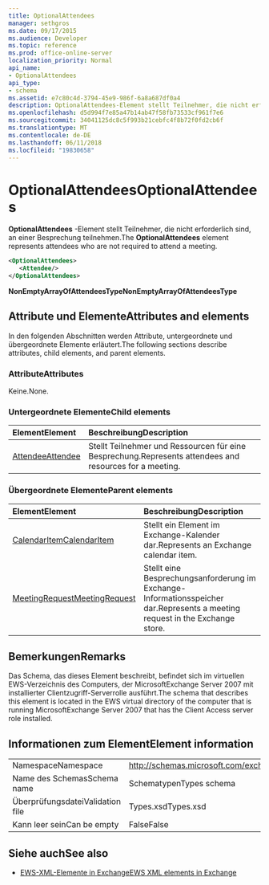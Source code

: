```yaml
---
title: OptionalAttendees
manager: sethgros
ms.date: 09/17/2015
ms.audience: Developer
ms.topic: reference
ms.prod: office-online-server
localization_priority: Normal
api_name:
- OptionalAttendees
api_type:
- schema
ms.assetid: e7c80c4d-3794-45e9-986f-6a8a687df0a4
description: OptionalAttendees-Element stellt Teilnehmer, die nicht erforderlich sind, an einer Besprechung teilnehmen.
ms.openlocfilehash: d5d994f7e85a47b14ab47f58fb73533cf961f7e6
ms.sourcegitcommit: 34041125dc8c5f993b21cebfc4f8b72f0fd2cb6f
ms.translationtype: MT
ms.contentlocale: de-DE
ms.lasthandoff: 06/11/2018
ms.locfileid: "19830658"
---
```

# <a name="optionalattendees"></a><span data-ttu-id="9e25c-103">OptionalAttendees</span><span class="sxs-lookup"><span data-stu-id="9e25c-103">OptionalAttendees</span></span>

<span data-ttu-id="9e25c-104">**OptionalAttendees** -Element stellt Teilnehmer, die nicht erforderlich sind, an einer Besprechung teilnehmen.</span><span class="sxs-lookup"><span data-stu-id="9e25c-104">The **OptionalAttendees** element represents attendees who are not required to attend a meeting.</span></span> 
  
```xml
<OptionalAttendees>
   <Attendee/>
</OptionalAttendees>
```

 <span data-ttu-id="9e25c-105">**NonEmptyArrayOfAttendeesType**</span><span class="sxs-lookup"><span data-stu-id="9e25c-105">**NonEmptyArrayOfAttendeesType**</span></span>
## <a name="attributes-and-elements"></a><span data-ttu-id="9e25c-106">Attribute und Elemente</span><span class="sxs-lookup"><span data-stu-id="9e25c-106">Attributes and elements</span></span>

<span data-ttu-id="9e25c-107">In den folgenden Abschnitten werden Attribute, untergeordnete und übergeordnete Elemente erläutert.</span><span class="sxs-lookup"><span data-stu-id="9e25c-107">The following sections describe attributes, child elements, and parent elements.</span></span>
  
### <a name="attributes"></a><span data-ttu-id="9e25c-108">Attribute</span><span class="sxs-lookup"><span data-stu-id="9e25c-108">Attributes</span></span>

<span data-ttu-id="9e25c-109">Keine.</span><span class="sxs-lookup"><span data-stu-id="9e25c-109">None.</span></span>
  
### <a name="child-elements"></a><span data-ttu-id="9e25c-110">Untergeordnete Elemente</span><span class="sxs-lookup"><span data-stu-id="9e25c-110">Child elements</span></span>

|<span data-ttu-id="9e25c-111">**Element**</span><span class="sxs-lookup"><span data-stu-id="9e25c-111">**Element**</span></span>|<span data-ttu-id="9e25c-112">**Beschreibung**</span><span class="sxs-lookup"><span data-stu-id="9e25c-112">**Description**</span></span>|
|:-----|:-----|
|[<span data-ttu-id="9e25c-113">Attendee</span><span class="sxs-lookup"><span data-stu-id="9e25c-113">Attendee</span></span>](attendee.md) <br/> |<span data-ttu-id="9e25c-114">Stellt Teilnehmer und Ressourcen für eine Besprechung.</span><span class="sxs-lookup"><span data-stu-id="9e25c-114">Represents attendees and resources for a meeting.</span></span>  <br/> |
   
### <a name="parent-elements"></a><span data-ttu-id="9e25c-115">Übergeordnete Elemente</span><span class="sxs-lookup"><span data-stu-id="9e25c-115">Parent elements</span></span>

|<span data-ttu-id="9e25c-116">**Element**</span><span class="sxs-lookup"><span data-stu-id="9e25c-116">**Element**</span></span>|<span data-ttu-id="9e25c-117">**Beschreibung**</span><span class="sxs-lookup"><span data-stu-id="9e25c-117">**Description**</span></span>|
|:-----|:-----|
|[<span data-ttu-id="9e25c-118">CalendarItem</span><span class="sxs-lookup"><span data-stu-id="9e25c-118">CalendarItem</span></span>](calendaritem.md) <br/> |<span data-ttu-id="9e25c-119">Stellt ein Element im Exchange-Kalender dar.</span><span class="sxs-lookup"><span data-stu-id="9e25c-119">Represents an Exchange calendar item.</span></span>  <br/> |
|[<span data-ttu-id="9e25c-120">MeetingRequest</span><span class="sxs-lookup"><span data-stu-id="9e25c-120">MeetingRequest</span></span>](meetingrequest.md) <br/> |<span data-ttu-id="9e25c-121">Stellt eine Besprechungsanforderung im Exchange-Informationsspeicher dar.</span><span class="sxs-lookup"><span data-stu-id="9e25c-121">Represents a meeting request in the Exchange store.</span></span>  <br/> |
   
## <a name="remarks"></a><span data-ttu-id="9e25c-122">Bemerkungen</span><span class="sxs-lookup"><span data-stu-id="9e25c-122">Remarks</span></span>

<span data-ttu-id="9e25c-123">Das Schema, das dieses Element beschreibt, befindet sich im virtuellen EWS-Verzeichnis des Computers, der MicrosoftExchange Server 2007 mit installierter Clientzugriff-Serverrolle ausführt.</span><span class="sxs-lookup"><span data-stu-id="9e25c-123">The schema that describes this element is located in the EWS virtual directory of the computer that is running MicrosoftExchange Server 2007 that has the Client Access server role installed.</span></span>
  
## <a name="element-information"></a><span data-ttu-id="9e25c-124">Informationen zum Element</span><span class="sxs-lookup"><span data-stu-id="9e25c-124">Element information</span></span>

|||
|:-----|:-----|
|<span data-ttu-id="9e25c-125">Namespace</span><span class="sxs-lookup"><span data-stu-id="9e25c-125">Namespace</span></span>  <br/> |http://schemas.microsoft.com/exchange/services/2006/types  <br/> |
|<span data-ttu-id="9e25c-126">Name des Schemas</span><span class="sxs-lookup"><span data-stu-id="9e25c-126">Schema name</span></span>  <br/> |<span data-ttu-id="9e25c-127">Schematypen</span><span class="sxs-lookup"><span data-stu-id="9e25c-127">Types schema</span></span>  <br/> |
|<span data-ttu-id="9e25c-128">Überprüfungsdatei</span><span class="sxs-lookup"><span data-stu-id="9e25c-128">Validation file</span></span>  <br/> |<span data-ttu-id="9e25c-129">Types.xsd</span><span class="sxs-lookup"><span data-stu-id="9e25c-129">Types.xsd</span></span>  <br/> |
|<span data-ttu-id="9e25c-130">Kann leer sein</span><span class="sxs-lookup"><span data-stu-id="9e25c-130">Can be empty</span></span>  <br/> |<span data-ttu-id="9e25c-131">False</span><span class="sxs-lookup"><span data-stu-id="9e25c-131">False</span></span>  <br/> |
   
## <a name="see-also"></a><span data-ttu-id="9e25c-132">Siehe auch</span><span class="sxs-lookup"><span data-stu-id="9e25c-132">See also</span></span>



- [<span data-ttu-id="9e25c-133">EWS-XML-Elemente in Exchange</span><span class="sxs-lookup"><span data-stu-id="9e25c-133">EWS XML elements in Exchange</span></span>](ews-xml-elements-in-exchange.md)

